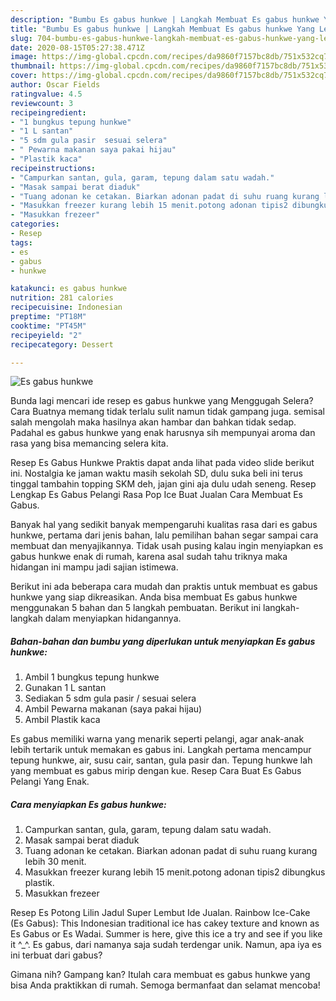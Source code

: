 ```yaml
---
description: "Bumbu Es gabus hunkwe | Langkah Membuat Es gabus hunkwe Yang Lezat"
title: "Bumbu Es gabus hunkwe | Langkah Membuat Es gabus hunkwe Yang Lezat"
slug: 704-bumbu-es-gabus-hunkwe-langkah-membuat-es-gabus-hunkwe-yang-lezat
date: 2020-08-15T05:27:38.471Z
image: https://img-global.cpcdn.com/recipes/da9860f7157bc8db/751x532cq70/es-gabus-hunkwe-foto-resep-utama.jpg
thumbnail: https://img-global.cpcdn.com/recipes/da9860f7157bc8db/751x532cq70/es-gabus-hunkwe-foto-resep-utama.jpg
cover: https://img-global.cpcdn.com/recipes/da9860f7157bc8db/751x532cq70/es-gabus-hunkwe-foto-resep-utama.jpg
author: Oscar Fields
ratingvalue: 4.5
reviewcount: 3
recipeingredient:
- "1 bungkus tepung hunkwe"
- "1 L santan"
- "5 sdm gula pasir  sesuai selera"
- " Pewarna makanan saya pakai hijau"
- "Plastik kaca"
recipeinstructions:
- "Campurkan santan, gula, garam, tepung dalam satu wadah."
- "Masak sampai berat diaduk"
- "Tuang adonan ke cetakan. Biarkan adonan padat di suhu ruang kurang lebih 30 menit."
- "Masukkan freezer kurang lebih 15 menit.potong adonan tipis2 dibungkus plastik."
- "Masukkan frezeer"
categories:
- Resep
tags:
- es
- gabus
- hunkwe

katakunci: es gabus hunkwe 
nutrition: 281 calories
recipecuisine: Indonesian
preptime: "PT18M"
cooktime: "PT45M"
recipeyield: "2"
recipecategory: Dessert

---
```



![Es gabus hunkwe](https://img-global.cpcdn.com/recipes/da9860f7157bc8db/751x532cq70/es-gabus-hunkwe-foto-resep-utama.jpg)

Bunda lagi mencari ide resep es gabus hunkwe yang Menggugah Selera? Cara Buatnya memang tidak terlalu sulit namun tidak gampang juga. semisal salah mengolah maka hasilnya akan hambar dan bahkan tidak sedap. Padahal es gabus hunkwe yang enak harusnya sih mempunyai aroma dan rasa yang bisa memancing selera kita.

Resep Es Gabus Hunkwe Praktis dapat anda lihat pada video slide berikut ini. Nostalgia ke jaman waktu masih sekolah SD, dulu suka beli ini terus tinggal tambahin topping SKM deh, jajan gini aja dulu udah seneng. Resep Lengkap Es Gabus Pelangi Rasa Pop Ice Buat Jualan Cara Membuat Es Gabus.

Banyak hal yang sedikit banyak mempengaruhi kualitas rasa dari es gabus hunkwe, pertama dari jenis bahan, lalu pemilihan bahan segar sampai cara membuat dan menyajikannya. Tidak usah pusing kalau ingin menyiapkan es gabus hunkwe enak di rumah, karena asal sudah tahu triknya maka hidangan ini mampu jadi sajian istimewa.


Berikut ini ada beberapa cara mudah dan praktis untuk membuat es gabus hunkwe yang siap dikreasikan. Anda bisa membuat Es gabus hunkwe menggunakan 5 bahan dan 5 langkah pembuatan. Berikut ini langkah-langkah dalam menyiapkan hidangannya.

<!--inarticleads1-->

##### Bahan-bahan dan bumbu yang diperlukan untuk menyiapkan Es gabus hunkwe:

1. Ambil 1 bungkus tepung hunkwe
1. Gunakan 1 L santan
1. Sediakan 5 sdm gula pasir / sesuai selera
1. Ambil  Pewarna makanan (saya pakai hijau)
1. Ambil Plastik kaca


Es gabus memiliki warna yang menarik seperti pelangi, agar anak-anak lebih tertarik untuk memakan es gabus ini. Langkah pertama mencampur tepung hunkwe, air, susu cair, santan, gula pasir dan. Tepung hunkwe lah yang membuat es gabus mirip dengan kue. Resep Cara Buat Es Gabus Pelangi Yang Enak. 

<!--inarticleads2-->

##### Cara menyiapkan Es gabus hunkwe:

1. Campurkan santan, gula, garam, tepung dalam satu wadah.
1. Masak sampai berat diaduk
1. Tuang adonan ke cetakan. Biarkan adonan padat di suhu ruang kurang lebih 30 menit.
1. Masukkan freezer kurang lebih 15 menit.potong adonan tipis2 dibungkus plastik.
1. Masukkan frezeer


Resep Es Potong Lilin Jadul Super Lembut Ide Jualan. Rainbow Ice-Cake (Es Gabus): This Indonesian traditional ice has cakey texture and known as Es Gabus or Es Wadai. Summer is here, give this ice a try and see if you like it ^_^. Es gabus, dari namanya saja sudah terdengar unik. Namun, apa iya es ini terbuat dari gabus? 

Gimana nih? Gampang kan? Itulah cara membuat es gabus hunkwe yang bisa Anda praktikkan di rumah. Semoga bermanfaat dan selamat mencoba!
